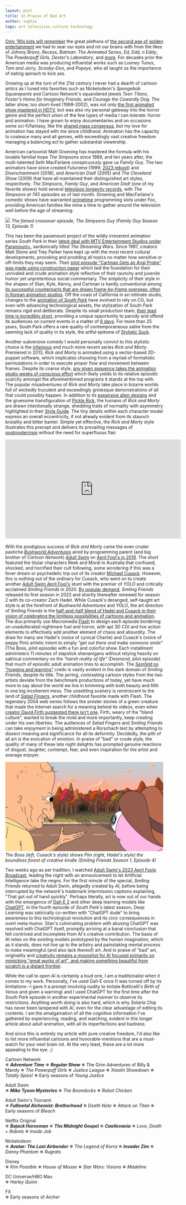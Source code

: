 ```yaml
---
layout: post
title: In Praise of Bad Art
author: sophia
tags: art television culture technology
---
```


[Only '90s kids will remember](https://knowyourmeme.com/memes/only-90s-kids--2) the great plethora of [the second age of golden entertainment](https://www.cnn.com/2013/05/06/showbiz/golden-age-of-tv/index.html) we had to sear our eyes and rot our brains with from the likes of *Johnny Bravo*, *Recess*, *Batman: The Animated Series*, *Ed, Edd, n Eddy*, *The Powderpuff Girls*, *Dexter's Laboratory*, and [more](http://90snation.com/top-10-cartoons-90s/). For decades prior the American media was producing influential works such as *Looney Tunes*, *Tom and Jerry*, *Scooby-Doo*, and *Popeye*, who all taught us the importance of eating spinach to kick ass.

Growing up at the turn of the 21st century I never had a dearth of cartoon antics as I tuned into favorites such as Nickelodeon's *Spongebob Squarepants* and Cartoon Network's squandered jewels *Teen Titans*, *Foster's Home for Imaginary Friends*, and *Courage the Cowardly Dog*. The latter show, too short-lived (1999-2002), was not only [the first animated show mastered in HDTV](https://www.awn.com/mag/issue4.10/4.10pages/cohenmilestones6.php3), but was also my personal gateway into the horror genre and the perfect union of the few types of media I can tolerate: horror and animation. I have grown to enjoy documentaries and on occasions some sci-fi/fantasy, like the [shared mass consensus](https://www.imdb.com/chart/toptv/), but my love for animation has stayed with me since childhood. Animation has the capacity to coalesce many and all genres, with exceedingly vast creative freedom managing a balancing act to gather substantial viewership.

American cartoonist Matt Groening has mastered the formula with his lovable familial trope *The Simpsons* since 1989, and ten years after, the multi-talented Seth MacFarlane conspicuously gave us *Family Guy*. The two animators have since created *Futurama* (1999; [2023 reboot](https://whatsondisneyplus.com/futurama-revival-coming-to-hulu-disney-this-summer/)) and *Disenchantment* (2018), and *American Dad!* (2005) and *The Cleveland Show* (2009) that have all maintained their distinguished art styles, respectively. *The Simpsons*, *Family Guy*, and *American Dad!* (one of my favorite shows) hold several [television longevity records](https://entertainment.howstuffworks.com/10-longest-running-tv-shows.htm), with *The Simpsons at 745 episodes* as of last month. Groening and MacFarlane's comedic shows have warranted [primetime](https://www.nielsen.com/insights/2011/what-time-is-really-primetime/) programming slots under Fox, providing American families like mine a time to gather around the television well before the age of streaming. 

<img src='/images/simpsonsguy.jpg'>
<i>The famed crossover episode, The Simpsons Guy (Family Guy Season 13, Episode 1)</i>
<br> 

This has been the paramount project of the wildly irreverent animation series *South Park* in their [latest deal with MTV Entertainment Studios under Paramount+](https://southpark.cc.com/news/ivrtcw/mtv-entertainment-studios-inks-new-and-expansive-deal-with-creators-trey-parker-and-matt-stone-through-2027), sardonically titled *The Streaming Wars*. Since 1997, creators Matt Stone and Trey Parker have kept up with the most recent cultural developments, provoking and prodding all topics no matter how sensitive or off-limits they may seem. Their [pilot episode "Cartman Gets an Anal Probe" was made using construction paper](https://southpark.cc.com/news/712d55/faq-do-you-still-use-construction-paper-to-animate-the-show) which laid the foundation for their unrivaled and crude animation style reflective of their raunchy and juvenile humor yet unpretentious social commentary. The simplicity of their style in the shapes of Stan, Kyle, Kenny, and Cartman is hardly conventional among [its successful counterparts that are drawn frame-by-frame overseas, often in Korean animation studios](https://entertainment.howstuffworks.com/tv-animation.htm). Off the coast of California in an intimate studio, changes to the [animation of *South Park*](https://southpark.cc.com/news/78zs1w/fan-question-do-you-hand-draw-every-scene#:~:text=Fun%20side%20note%2C%20the%20very,industry%20standard%203D%20animation%20program) have evolved to rely on CG, but even with advancing technological assets, the stylization of South Park remains rigid and deliberate. Despite its small production team, [their lead time is incredibly short](https://tvtropes.org/pmwiki/pmwiki.php/WesternAnimation/SouthPark), providing a unique opportunity to parody and offend its audiences on current events in a matter of [6 days](https://www.hbomax.com/feature/urn:hbo:feature:GXw9mjQqoK8PDwgEAAAfm). For more than 25 years, South Park offers a rare quality of contemporaneous satire from the seeming lack of quality in its style, the artful epitome of [Stylistic Suck](https://allthetropes.org/wiki/Stylistic_Suck#Western_Animation). 

Another subversive comedy I would personally convict to this stylistic choice is the [infamous](https://www.bbc.com/news/entertainment-arts-64396728) and much more recent series *Rick and Morty*. Premiered in 2013, *Rick and Morty* is animated using a vector-based 2D-puppet software, which implicates choosing from a myriad of formalistic permutations in order to execute proper flow and movement between frames. Despite its coarse style, [any given sequence takes the animation studio weeks of conscious effort](https://www.vulture.com/2019/12/rick-and-morty-animation-challenge-bardel-entertainment.html) which likely yields to its relative episodic scarcity amongst the aforementioned programs it stands at the top with. The popular misadventures of *Rick and Morty* take place in bizarre worlds full of wickedly truculent and exceedingly grotesque demonstrations of all that could possibly happen. In addition to its [expansive alien designs](http://jamesmcdermott2011.blogspot.com) and the gruesome transfiguration of [Pickle Rick](https://www.adultswim.com/videos/rick-and-morty/its-pickle-rick), the humans of *Rick and Morty* are drawn intentionally strange, shedding traits of normality with asymmetry highlighted in their [Style Guide](https://www.youtube.com/watch?v=8c4hAsobciA). The tiny details within each character model express an overall eccentricity, if not already evident from its staunch brutality and bitter banter. Simple yet effective, the *Rick and Morty* style illustrates this precept and delivers its prevailing messages of [postmodernism](https://www.newyorker.com/culture/cultural-comment/rick-and-morty-is-just-the-show-we-need-for-the-american-apocalypse) without the need for superfluous flair. 

<center><iframe width="560" height="315" src="https://www.youtube.com/embed/xvdaD8rHMu4" title="YouTube video player" frameborder="0" allow="accelerometer; autoplay; clipboard-write; encrypted-media; gyroscope; picture-in-picture; web-share" allowfullscreen></iframe></center>

With the prodigious success of *Rick and Morty* came the even cruder pastiche [*Bushworld Adventures*](https://www.adultswim.com/videos/specials/bushworld-adventures) aired by programming parent (and big brother of *Cartoon Network*) [*Adult Swim*](https://www.adultswim.com) on [April Fool's in 2018](https://twitter.com/RickandMorty/status/980642268464930817). The short featured the titular characters Reek and Mordi in Australia that confused, shocked, and horrified their cult following, some wondering if this was a fever dream or psychedelic trip out of its creator [Michael Cusack](https://www.youtube.com/user/aekime/featured). However, this is nothing out of the ordinary for Cusack, who went on to create another [Adult Swim April Fool's](https://tvtropes.org/pmwiki/pmwiki.php/AprilFoolsDay/AdultSwim) stunt with the premier of *YOLO* and critically acclaimed *Smiling Friends* in 2020. [By popular demand](https://twitter.com/adultswim/status/1246189281795870720), *Smiling Friends* released its first season in 2022 and shortly thereafter renewed for season 2 with its co-creator Zach Hadel. While Cusack's deranged, self-taught art style is at the forefront of *Bushworld Adventures* and *YOLO*, the art direction of *Smiling Friends* is the [half-and-half blend of Hadel and Cusack in their vision of celebrating the limitless possibilities of cartoons and animation](https://www.animationmagazine.net/2022/01/michael-cusack-and-zach-hadel-discuss-making-smiling-friends-their-new-adult-swim-show/). The duo primarily use Macromedia [Flash](https://www.adobe.com/in/products/animate.html) to design each episode bordering on unadulterated nightmare fuel and horror, with apt 3D CGI and live action elements to effectively add another element of chaos and absurdity. The draw for many are Hadel's (voice of cynical Charlie) and Cusack's (voice of peppy Pim) artistic intent to simply *"get out there and make someone smile"* (The Boss, pilot episode) with a fun and colorful show. Each installment administers 11 minutes of slapstick shenanigans without relying heavily on satirical commentary on the *"harsh reality of life"* (Desmond, pilot episode) that much of episodic adult animation tries to accomplish. The [*Seinfeld* no "hugging and learning"](https://www.baltimoresun.com/news/bs-xpm-1998-05-03-1998123008-story.html) credo is vastly evident in the dark domain of *Smiling Friends*, despite its title. The jarring, contrasting cartoon styles from the two artists deviate from the benchmark productions of today, yet have much more to say about the world we live in brimming with both beauty and filth in one big incoherent mess. The unsettling scenery is reminiscent to the land of [*Salad Fingers*](https://www.fat-pie.com/salad.htm), another childhood favorite made with Flash. The legendary 2004 web series follows the sinister stories of a green creature that made the Internet search for a meaning behind its videos, even when [creator David Firth suggested there isn't one](https://www.reddit.com/r/IAmA/comments/h3700/i_am_david_firth_creator_of_salad_fingers_ama/). Firth, weary of the "bland culture", wanted to break the mold and more importantly, keep creating under his own liberties. The audiences of *Salad Fingers* and *Smiling Friends* can take enjoyment in being administered a Rorschach test by attempting to dissect meaning and significance for all its deformity. Decidedly, the pith of all art is the evocation of emotion. In praise of "bad" or crude style, the quality of many of these late night delights has prompted genuine reactions of disgust, laughter, contempt, fear, and even inspiration for the artist and average enjoyer. 

<img src='/images/1056238-smilingfriends3.jpg'>
<i>The Boss (left, Cusack's style) shows Pim (right, Hadel's style) the boundless forest of creative kindle (Smiling Friends Season 1, Episode 4)</i>
<br> 

Two weeks ago as per tradition, I watched [Adult Swim's 2023 April Fools Broadcast](https://www.youtube.com/watch?v=NXl99f9r9eo), leading the night with an announcement to let Artificial Intelligence take the reigns. For the first minute of the special, *Smiling Friends* returned to Adult Swim, allegedly created by AI, before being interrupted by the network's trademark intermission captions explaining, "That got out of hand quickly". Perhaps literally, art is now out of our hands with the emergence of [Dall-E 2](https://openai.com/product/dall-e-2) and other deep learning models like [ChatGPT](https://openai.com/blog/chatgpt). In the fourth episode of *South Park*'s latest season, *Deep Learning* was satirically co-written with "ChatGPT dude" to bring awareness to this technological revolution and its civic consequences in overt meta-humor. Stan's culminating problem with abusing ChatGPT was resolved with ChatGPT itself, promptly arriving at a banal conclusion that felt contrived and incomplete from AI's creative contribution. The basis of AI relies on the existing models prototyped by the human imagination, which as it stands, does not live up to the artistry and painstaking mental process to make meaningful (and also lack thereof) art. And in praise of "bad" art, originality and [creativity remains a moonshot for AI focused primarily on mimicking "great works of art", and making something beautiful from scratch is a distant frontier](https://www.ibm.com/watson/advantage-reports/future-of-artificial-intelligence/ai-creativity.html).

While the call to open AI is certainly a loud one, I am a traditionalist when it comes to my work. Personally, I've used Dall-E once (I was turned off by its limitations--I gave it a prompt involving nudity to imitate Botticelli's *Birth of Venus* and given a warning) and I used ChatGPT for the first time after the *South Park* episode in another experimental manner to observe its restrictions. Anything worth doing is also hard, which is why *Solaria Chip* has never been tampered with AI, even for the clear advantage of editing its contents. I am the amalgamation of all the cognitive information I've gathered by experiencing, reading, and watching, evident in this longer article about adult animation, with all its imperfections and badness.

And since this is entirely my article with pure creative freedom, I'd also like to list more influential cartoons and honorable-mentions that are a must-watch for your next brain rot. At the very least, these are a lot more appealing to the eye. ;)

Cartoon Network \
✵ ***Adventure Time***
✵ ***Regular Show***
✵ The Grim Adventures of Billy & Mandy
✵ *The Powerpuff Girls*
✵ *Justice League*
✵ *Xiaolin Showdown*
✵ *Totally Spies!*
✵ Early seasons of *Young Justice*

Adult Swim \
✵ ***Mike Tyson Mysteries***
✵ *The Boondocks*
✵ *Robot Chicken*

Adult Swim's Toonami \
✵ ***Fullmetal Alchemist: Brotherhood***
✵ *Death Note*
✵ *Attack on Titan*
✵ Early seasons of *Bleach*

Netflix Original \
✵ ***Bojack Horseman***
✵ ***The Midnight Gospel***
✵ ***Castlevania***
✵ *Love, Death + Robots*
✵ *Inside Job*

Nickelodeon \
✵ ***Avatar: The Last Airbender***
✵ *The Legend of Korra*
✵ ***Invader Zim***
✵ *Danny Phantom*
✵ *Rugrats*

Disney \
✵ *Kim Possible*
✵ *House of Mouse*
✵ *Star Wars: Visions*
✵ *Madeline*

DC Universe/HBO Max \
✵ *Harley Quinn*

FX \
✵ Early seasons of *Archer*
